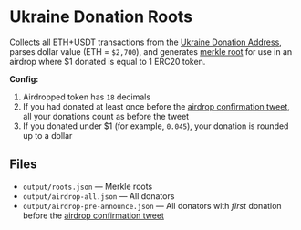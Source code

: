 # Ukraine Donation Roots

Collects all ETH+USDT transactions from the [Ukraine Donation Address](0x165cd37b4c644c2921454429e7f9358d18a45e14), parses dollar value (ETH = `$2,700`), and generates [merkle root](https://en.wikipedia.org/wiki/Merkle_tree) for use in an airdrop where $1 donated is equal to 1 ERC20 token.

**Config:**

1. Airdropped token has `18` decimals
2. If you had donated at least once before the [airdrop confirmation tweet](https://twitter.com/Ukraine/status/1498911922791583746?s=20&t=br4lOcrEzJT8dWKrdwuKFg), all your donations count as before the tweet
3. If you donated under $1 (for example, `0.045`), your donation is rounded up to a dollar

## Files

- `output/roots.json` — Merkle roots
- `output/airdrop-all.json` — All donators
- `output/airdrop-pre-announce.json` — All donators with _first_ donation before the [airdrop confirmation tweet](https://twitter.com/Ukraine/status/1498911922791583746?s=20&t=br4lOcrEzJT8dWKrdwuKFg)
